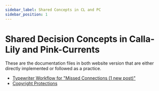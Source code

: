 ```yaml
---
sidebar_label: Shared Concepts in CL and PC
sidebar_position: 1
---
```

# Shared Decision Concepts in Calla-Lily and Pink-Currents 

These are the documentation files in both website version that are either directly implemented or followed as a practice.
- [Typewriter Workflow for "Missed Connections (1 new post)"](./calla-lily/typewriter-workflow)
- [Copyright Protections](./pink-currents/adr/copyright-protections)
